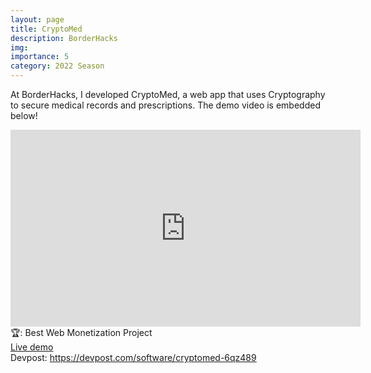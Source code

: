 ```yaml
---
layout: page
title: CryptoMed
description: BorderHacks
img: 
importance: 5
category: 2022 Season
---
```


At BorderHacks, I developed CryptoMed, a web app that uses Cryptography to secure medical records and prescriptions. The demo video is embedded below!<br>

<iframe width="560" height="315" src="https://www.youtube.com/embed/6xZvYoPKiVE" title="YouTube video player" frameborder="0" allow="accelerometer; autoplay; clipboard-write; encrypted-media; gyroscope; picture-in-picture" allowfullscreen></iframe>
<br>
🏆: Best Web Monetization Project
<br>
<a href = "https://cryptomed.neeltron.repl.co/">Live demo</a><br>
Devpost: <a href = "https://devpost.com/software/cryptomed-6qz489">https://devpost.com/software/cryptomed-6qz489</a>
